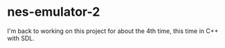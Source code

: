 # nes-emulator-2
I'm back to working on this project for about the 4th time, this time in C++ with SDL.

